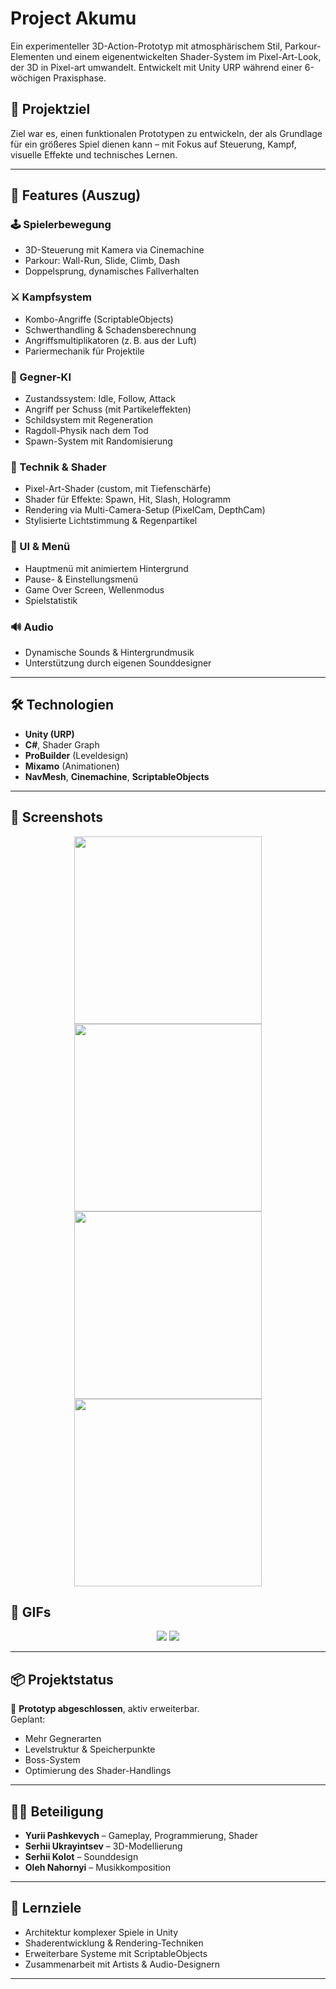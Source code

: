 # Project Akumu

Ein experimenteller 3D-Action-Prototyp mit atmosphärischem Stil, Parkour-Elementen und einem eigenentwickelten Shader-System im Pixel-Art-Look, der 3D in Pixel-art umwandelt. Entwickelt mit Unity URP während einer 6-wöchigen Praxisphase.

## 🎯 Projektziel

Ziel war es, einen funktionalen Prototypen zu entwickeln, der als Grundlage für ein größeres Spiel dienen kann – mit Fokus auf Steuerung, Kampf, visuelle Effekte und technisches Lernen.

---

## 🚀 Features (Auszug)

### 🕹️ Spielerbewegung
- 3D-Steuerung mit Kamera via Cinemachine
- Parkour: Wall-Run, Slide, Climb, Dash
- Doppelsprung, dynamisches Fallverhalten

### ⚔️ Kampfsystem
- Kombo-Angriffe (ScriptableObjects)
- Schwerthandling & Schadensberechnung
- Angriffsmultiplikatoren (z. B. aus der Luft)
- Pariermechanik für Projektile

### 👾 Gegner-KI
- Zustandssystem: Idle, Follow, Attack
- Angriff per Schuss (mit Partikeleffekten)
- Schildsystem mit Regeneration
- Ragdoll-Physik nach dem Tod
- Spawn-System mit Randomisierung

### 🧪 Technik & Shader
- Pixel-Art-Shader (custom, mit Tiefenschärfe)
- Shader für Effekte: Spawn, Hit, Slash, Hologramm
- Rendering via Multi-Camera-Setup (PixelCam, DepthCam)
- Stylisierte Lichtstimmung & Regenpartikel

### 🎨 UI & Menü
- Hauptmenü mit animiertem Hintergrund
- Pause- & Einstellungsmenü
- Game Over Screen, Wellenmodus
- Spielstatistik

### 🔊 Audio
- Dynamische Sounds & Hintergrundmusik
- Unterstützung durch eigenen Sounddesigner

---

## 🛠 Technologien

- **Unity (URP)**  
- **C#**, Shader Graph  
- **ProBuilder** (Leveldesign)  
- **Mixamo** (Animationen)  
- **NavMesh**, **Cinemachine**, **ScriptableObjects**

---

## 📸 Screenshots

<p align="center">
  <img src="screenshots/menu.png" width="300"/> <img src="screenshots/player.png" width="300"/>
  <img src="screenshots/map.png" width="300"/> <img src="screenshots/Enemys.png" width="300"/>
</p>

## 📸 GIFs
<p align="center">
  <img src="screenshots/drone.gif"/>
  <img src="screenshots/compering.gif"/>
</p>

---

## 📦 Projektstatus

🧪 **Prototyp abgeschlossen**, aktiv erweiterbar.  
Geplant:  
- Mehr Gegnerarten  
- Levelstruktur & Speicherpunkte  
- Boss-System  
- Optimierung des Shader-Handlings

---

## 🙋‍♂️ Beteiligung

- **Yurii Pashkevych** – Gameplay, Programmierung, Shader
- **Serhii Ukrayintsev** – 3D-Modellierung
- **Serhii Kolot** – Sounddesign
- **Oleh Nahornyi** – Musikkomposition

---

## 🧠 Lernziele

- Architektur komplexer Spiele in Unity  
- Shaderentwicklung & Rendering-Techniken  
- Erweiterbare Systeme mit ScriptableObjects  
- Zusammenarbeit mit Artists & Audio-Designern  

---

